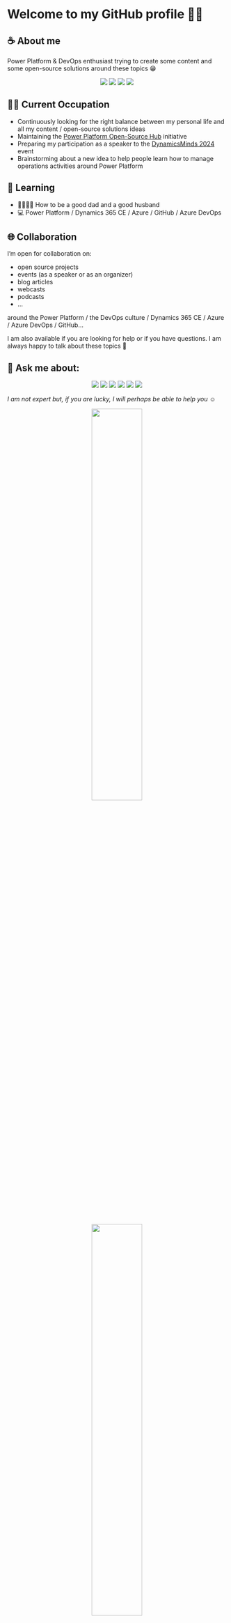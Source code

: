 # Welcome to my GitHub profile 👋🏼

## ☕ About me
Power Platform & DevOps enthusiast trying to create some content and some open-source solutions around these topics 😁

<p align="center">
    <a href="https://twitter.com/RaphaelPothin" alt="Twitter Badge">
        <img src="https://img.shields.io/badge/-Raphael%20Pothin-blue?style=flat-square&logo=Twitter&logoColor=white&link=https://twitter.com/RaphaelPothin" /></a>
    <a href="https://www.linkedin.com/in/raphael-pothin-642bb657/?locale=en_US" alt="Linkedin Badge">
        <img src="https://img.shields.io/badge/-Raphael%20Pothin-blue?style=flat-square&logo=Linkedin&logoColor=white&link=https://www.linkedin.com/in/raphael-pothin-642bb657/?locale=en_US" /></a>
    <a href="https://medium.com/rapha%C3%ABl-pothin" alt="Medium Blog Badge">
        <img src="https://img.shields.io/badge/-Raphael%20Pothin-black?style=flat-square&logo=Medium&logoColor=white&link=https://medium.com/rapha%C3%ABl-pothin" /></a>
    <a href="https://www.youtube.com/channel/UCPrqWAV9Vc9FV8-gHxAfWuA" alt="YouTube Badge">
        <img src="https://img.shields.io/badge/-Raphael%20Pothin-red?style=flat-square&logo=YouTube&logoColor=white&link=https://www.youtube.com/channel/UCPrqWAV9Vc9FV8-gHxAfWuA" /></a>
</p>

## 👨‍💻 Current Occupation

- Continuously looking for the right balance between my personal life and all my content / open-source solutions ideas
- Maintaining the [Power Platform Open-Source Hub](https://rpothin.github.io/PowerPlatform-OpenSource-Hub/) initiative
- Preparing my participation as a speaker to the [DynamicsMinds 2024](https://www.dynamicsminds.com/) event
- Brainstorming about a new idea to help people learn how to manage operations activities around Power Platform

## 📖 Learning

- 👨‍👩‍👧‍👧 How to be a good dad and a good husband
- 💻 Power Platform / Dynamics 365 CE / Azure / GitHub / Azure DevOps

## 🌐 Collaboration
I’m open for collaboration on:

- open source projects
- events (as a speaker or as an organizer)
- blog articles
- webcasts
- podcasts
- ...

around the Power Platform / the DevOps culture  / Dynamics 365 CE / Azure / Azure DevOps / GitHub...

I am also available if you are looking for help or if you have questions.
I am always happy to talk about these topics :open_hands:

## 💬 Ask me about:

<p align="center">
    <a href="https://powerplatform.microsoft.com/en-us/" alt="Power Platform">
        <img src="https://img.shields.io/badge/-Power%20Platform-5E5E5E?style=flat-square&logo=Microsoft&logoColor=white&link=https://powerplatform.microsoft.com/en-us/" /></a>
    <a href="https://images-na.ssl-images-amazon.com/images/I/81B4f4soNAL.jpg" alt="DevOps Culture">
        <img src="https://img.shields.io/badge/-DevOps%20Culture-blue?style=flat-square&link=https://images-na.ssl-images-amazon.com/images/I/81B4f4soNAL.jpg" /></a>
    <a href="https://dynamics.microsoft.com/en-us/" alt="Dynamics 365">
        <img src="https://img.shields.io/badge/-Dynamics%20365-002050?style=flat-square&logo=Dynamics%20365&logoColor=white&link=https://dynamics.microsoft.com/en-us/" /></a>
    <a href="https://github.com/about" alt="GitHub">
        <img src="https://img.shields.io/badge/-GitHub-black?style=flat-square&logo=GitHub&logoColor=white&link=https://github.com/about" /></a>
    <a href="https://azure.microsoft.com/en-us/" alt="Azure">
        <img src="https://img.shields.io/badge/-Azure-0078D4?style=flat-square&logo=Microsoft%20Azure&logoColor=white&link=https://azure.microsoft.com/en-us/" /></a>
    <a href="https://azure.microsoft.com/en-us/services/devops/" alt="Azure DevOps">
        <img src="https://img.shields.io/badge/-Azure%20DevOps-0078D7?style=flat-square&logo=Azure%20DevOps&logoColor=white&link=https://azure.microsoft.com/en-us/services/devops/" /></a>
</p>

*I am not expert but, if you are lucky, I will perhaps be able to help you :relaxed:*

<p align="center">
    <img width="48%" src="https://github-readme-stats.vercel.app/api?username=rpothin&show_icons=true&theme=algolia&count_private=true&include_all_commits=true" /><br/>
    <img width="48%" src="https://github-readme-streak-stats.herokuapp.com/?user=rpothin&theme=algolia" />
</p>

<p align="center">
    <a href="#followers" alt="Followers">
        <img src="https://img.shields.io/github/followers/rpothin?style=social" /></a>
    <a href="https://twitter.com/RaphaelPothin" alt="Twitter Followers">
        <img src="https://img.shields.io/twitter/follow/RaphaelPothin?style=social" /></a>
</p>
